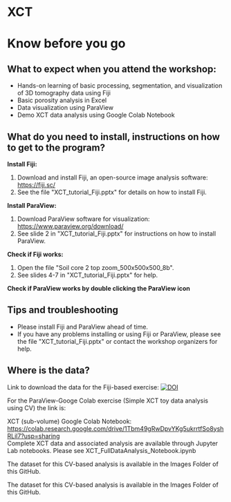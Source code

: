 # XCT

# Know before you go

## What to expect when you attend the workshop:

* Hands-on learning of basic processing, segmentation, and visualization of 3D tomography data using Fiji
* Basic porosity analysis in Excel
* Data visualization using ParaView
* Demo XCT data analysis using Google Colab Notebook

## What do you need to install, instructions on how to get to the program?

**Install Fiji:**

1. Download and install Fiji, an open-source image analysis software: https://fiji.sc/
2. See the file "XCT_tutorial_Fiji.pptx" for details on how to install Fiji.

**Install ParaView:**

1. Download ParaView software for visualization: https://www.paraview.org/download/
2. See slide 2 in "XCT_tutorial_Fiji.pptx" for instructions on how to install ParaView.

**Check if Fiji works:**

1. Open the file "Soil core 2 top zoom_500x500x500_8b".
2. See slides 4-7 in "XCT_tutorial_Fiji.pptx" for help.

**Check if ParaView works by double clicking the ParaView icon**

## Tips and troubleshooting

* Please install Fiji and ParaView ahead of time.
* If you have any problems installing or using Fiji or ParaView, please see the file "XCT_tutorial_Fiji.pptx" or contact the workshop organizers for help.

## Where is the data?

Link to download the data for the Fiji-based exercise: [![DOI](https://zenodo.org/badge/DOI/10.5281/zenodo.8377888.svg)](https://doi.org/10.5281/zenodo.8377888)

For the ParaView-Googe Colab exercise (Simple XCT toy data analysis using CV) the link is:

XCT (sub-volume) Google Colab Notebook: https://colab.research.google.com/drive/1Tbm49gRwDpvYKg5ukrrtfSo8yshRLil7?usp=sharing \
Complete XCT data and associated analysis are available through Jupyter Lab notebooks. Please see XCT_FullDataAnalysis_Notebook.ipynb

The dataset for this CV-based analysis is available in the Images Folder of this GitHub. 


The dataset for this CV-based analysis is available in the Images Folder of this GitHub.


